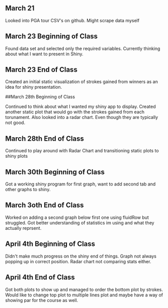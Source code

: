 ## March 21

Looked into PGA tour CSV's on github. Might scrape data myself

## March 23 Beginning of Class

Found data set and selected only the required variables. Currently thinking about what I want to present in Shiny. 

## March 23 End of Class

Created an initial static visualization of strokes gained from winners as an idea for shiny presentation. 

##March 28th Beginning of Class

Continued to think about what I wanted my shiny app to display. Created another static plot that would go with the strokes gained from each torunament. Also looked into a radar chart. Even though they are typically not good.

## March 28th End of Class
Continued to play around with Radar Chart and transitioning static plots to shiny plots


## March 30th Beginning of Class
Got a working shiny program for first graph, want to add second tab and other graphs to shiny. 

## March 3oth End of Class
Worked on adding a second graph below first one using fluidRow but struggled. Got better understanding of statistics im using and what they actually reprsent. 

## April 4th Beginning of Class
Didn't make much progress on the shiny end of things. Graph not always popping up in correct position. Radar chart not comparing stats either. 

## April 4th End of Class
Got both plots to show up and managed to order the bottom plot by strokes. Would like to change top plot to multiple lines plot and maybe have a way of showing par for the course as well. 